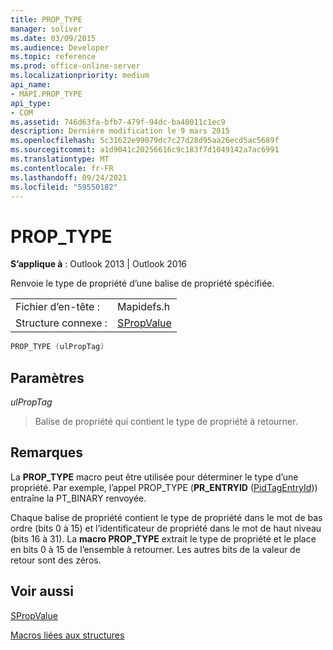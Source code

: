 ```yaml
---
title: PROP_TYPE
manager: soliver
ms.date: 03/09/2015
ms.audience: Developer
ms.topic: reference
ms.prod: office-online-server
ms.localizationpriority: medium
api_name:
- MAPI.PROP_TYPE
api_type:
- COM
ms.assetid: 746d63fa-bfb7-479f-94dc-ba40011c1ec9
description: Dernière modification le 9 mars 2015
ms.openlocfilehash: 5c31622e99079dc7c27d28d95aa26ecd5ac5689f
ms.sourcegitcommit: a1d9041c20256616c9c183f7d1049142a7ac6991
ms.translationtype: MT
ms.contentlocale: fr-FR
ms.lasthandoff: 09/24/2021
ms.locfileid: "59550182"
---
```

# <a name="prop_type"></a>PROP_TYPE

  
  
**S’applique à** : Outlook 2013 | Outlook 2016 
  
Renvoie le type de propriété d’une balise de propriété spécifiée.
  
|||
|:-----|:-----|
|Fichier d’en-tête :  <br/> |Mapidefs.h  <br/> |
|Structure connexe :  <br/> |[SPropValue](spropvalue.md) <br/> |
   
```cpp
PROP_TYPE (ulPropTag)
```

## <a name="parameters"></a>Paramètres

 _ulPropTag_
  
> Balise de propriété qui contient le type de propriété à retourner.
    
## <a name="remarks"></a>Remarques

La **PROP_TYPE** macro peut être utilisée pour déterminer le type d’une propriété. Par exemple, l’appel PROP_TYPE (**PR_ENTRYID** ([PidTagEntryId](pidtagentryid-canonical-property.md))) entraîne la PT_BINARY renvoyée.
  
Chaque balise de propriété contient le type de propriété dans le mot de bas ordre (bits 0 à 15) et l’identificateur de propriété dans le mot de haut niveau (bits 16 à 31). La **macro PROP_TYPE** extrait le type de propriété et le place en bits 0 à 15 de l’ensemble à retourner. Les autres bits de la valeur de retour sont des zéros. 
  
## <a name="see-also"></a>Voir aussi



[SPropValue](spropvalue.md)


[Macros liées aux structures](macros-related-to-structures.md)

